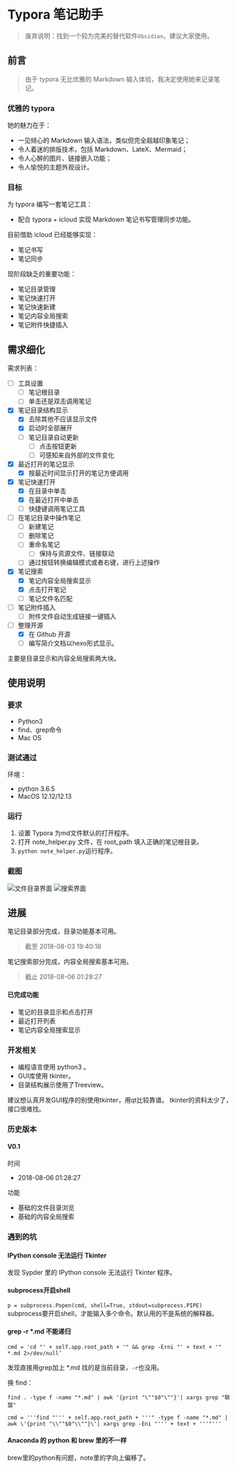 # Typora 笔记助手

> 废弃说明：找到一个较为完美的替代软件`Obsidian`，建议大家使用。

## 前言

> 由于 typora 无比优雅的 Markdown 输入体验，我决定使用她来记录笔记。

### 优雅的 typora

她的魅力在于：

- 一见倾心的 Markdown 输入语法，类似但完全超越印象笔记；
- 令人着迷的排版技术，包括 Markdown、LateX、Mermaid；
- 令人心醉的图片、链接嵌入功能；
- 令人愉悦的主题外观设计。

### 目标

为 typora 编写一套笔记工具：

- 配合 typora + icloud 实现 Markdown 笔记书写管理同步功能。

目前借助 icloud 已经能够实现：

- 笔记书写
- 笔记同步

现阶段缺乏的重要功能：

- 笔记目录管理
- 笔记快速打开
- 笔记快速新建
- 笔记内容全局搜索
- 笔记附件快捷插入

## 需求细化

需求列表：

- [ ] 工具设置
  - [ ] 笔记根目录
  - [ ] 单击还是双击调用笔记

- [x] 笔记目录结构显示
  - [x] 去除其他不应该显示文件
  - [x] 启动时全部展开
  - [ ] 笔记目录自动更新
    - [ ] 点击按钮更新
    - [ ] 可感知来自外部的文件变化
- [x] 最近打开的笔记显示
  - [x] 按最近时间显示打开的笔记方便调用
- [x] 笔记快速打开
  - [x] 在目录中单击
  - [x] 在最近打开中单击
  - [ ] 快捷键调用笔记工具
- [ ] 在笔记目录中操作笔记
  - [ ] 新建笔记
  - [ ] 删除笔记
  - [ ] 重命名笔记
    - [ ] 保持与资源文件、链接联动
  - [ ] 通过按钮转换编辑模式或者右键，进行上述操作
- [x] 笔记搜索
  - [x] 笔记内容全局搜索显示
  - [x] 点击打开笔记
  - [ ] 笔记文件名匹配
- [ ] 笔记附件插入
  - [ ] 附件文件自动生成链接一键插入
- [ ] 整理开源
  - [x] 在 Github 开源
  - [ ] 编写简介文档以hexo形式显示。

主要是目录显示和内容全局搜索两大块。

## 使用说明

### 要求

- Python3
- find、grep命令
- Mac OS

### 测试通过

环境：
- python 3.6.5
- MacOS 12.12/12.13

### 运行

1. 设置 Typora 为md文件默认的打开程序。
2. 打开 note_helper.py 文件，在 root_path 填入正确的笔记根目录。
3. `python note_helper.py`运行程序。

### 截图

![文件目录界面](http://wx2.sinaimg.cn/mw690/0060lm7Tly1ftzcxc8jxsj30rs0t0jvm.jpg)
![搜索界面](http://wx4.sinaimg.cn/mw690/0060lm7Tly1ftzcxcs1rtj30rs0t00xi.jpg)

## 进展

笔记目录部分完成，目录功能基本可用。

> 截至  2018-08-03 19:40:18

笔记搜索部分完成，内容全局搜索基本可用。

> 截止 2018-08-06 01:28:27

#### 已完成功能

- 笔记的目录显示和点击打开
- 最近打开列表
- 笔记内容全局搜索显示

### 开发相关

- 编程语言使用 python3 。
- GUI库使用 tkinter。
- 目录结构展示使用了Treeview。

建议想认真开发GUI程序的别使用tkinter，用qt比较靠谱。
tkinter的资料太少了，接口很难找。

### 历史版本

#### V0.1

时间
- 2018-08-06 01:28:27

功能
- 基础的文件目录浏览
- 基础的内容全局搜索

### 遇到的坑

#### IPython console 无法运行 Tkinter

发现 Sypder 里的 IPython console 无法运行 Tkinter 程序。

#### subprocess开启shell

`p = subprocess.Popen(cmd, shell=True, stdout=subprocess.PIPE)`
subprocess要开启shell，才能输入多个命令。默认用的不是系统的解释器。

#### grep -r *.md 不能递归

`cmd = 'cd "' + self.app.root_path + '" && grep -Erni "' + text + '" *.md 2>/dev/null’`

发现直接用grep加上 *.md 找的是当前目录，`-r`也没用。

换 find：

`find . -type f -name "*.md" | awk '{print "\""$0"\""}'| xargs grep "联盟"`

`cmd = '''find "''' + self.app.root_path + '''" -type f -name "*.md" | awk \'{print "\\""$0"\\""}\'| xargs grep -Eni "''' + text + '''"'''`

#### Anaconda 的 python 和 brew 里的不一样

brew里的python有问题，note里的字向上偏移了。


